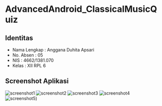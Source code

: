 # AdvancedAndroid_ClassicalMusicQuiz

## Identitas
* Nama Lengkap : Anggana Duhita Apsari
* No. Absen : 05
* NIS : 4662/1381.070
* Kelas : XII RPL 6

## Screenshot Aplikasi
![screenshot1](https://github.com/Angganada/AdvancedAndroid_ClassicalMusicQuiz/blob/master/1.jpeg)
![screenshot2](https://github.com/Angganada/AdvancedAndroid_ClassicalMusicQuiz/blob/master/2.jpeg)
![screenshot3](https://github.com/Angganada/AdvancedAndroid_ClassicalMusicQuiz/blob/master/3.jpeg)
![screenshot4](https://github.com/Angganada/AdvancedAndroid_ClassicalMusicQuiz/blob/master/4.jpeg)
![screenshot5](https://github.com/Angganada/AdvancedAndroid_ClassicalMusicQuiz/blob/master/5.jpeg))
